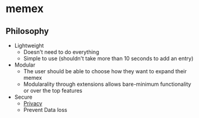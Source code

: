 # memex


## Philosophy
- Lightweight
    - Doesn't need to do everything
    - Simple to use (shouldn't take more than 10 seconds to add an entry)
- Modular
    - The user should be able to choose how they want to expand their memex
    - Modularality through extensions allows bare-minimum functionality or over the top features
- Secure
    - [Privacy](https://userdatamanifesto.org/)
    - Prevent Data loss 
